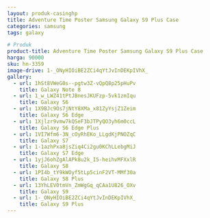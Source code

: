 ```yaml
---
layout: produk-casinghp
title: Adventure Time Poster Samsung Galaxy S9 Plus Case
categories: samsung
tags: galaxy

# Produk
product-title: Adventure Time Poster Samsung Galaxy S9 Plus Case
harga: 90000
sku: hn-3359
image-drive: 1-_ONyHIOiBE2ZCi4qYtJvInDEKpIVhX_
gallery:
  - url: 1hSt8VWeG0s--pgtw3Z-vQpQ8p25pHuPv
    title: Galaxy Note 8
  - url: 1_w_LWZ41tPtJBnesJKUFzp-5vk1zmIqu
    title: Galaxy S6
  - url: 1X9BJc9Os7jNtY8XMa_x81ZyYsjZ1Zeim
    title: Galaxy S6 Edge
  - url: 1Xjlzr9vmw7kQSeF3bJTPyQO3yh6m0ccL
    title: Galaxy S6 Edge Plus
  - url: 1VI7Wfm6-3N_cOyRhEKo_LLgdKjPNOZqC
    title: Galaxy S7
  - url: 1-1azhPxa8jsZiq4Ci2gu0KChLLebgMiJ
    title: Galaxy S7 Edge
  - url: 1yjJ6ohZgAlAPk8u2k_I5-heihvMFXxlR
    title: Galaxy S8
  - url: 1PI4b_tY9kWOyf5tLp5cinF2VT-MMf30a
    title: Galaxy S8 Plus
  - url: 13YhLEV0tmVn_ZmWgGq_qCAa1U826_OXv
    title: Galaxy S9
  - url: 1-_ONyHIOiBE2ZCi4qYtJvInDEKpIVhX_
    title: Galaxy S9 Plus
---
```


